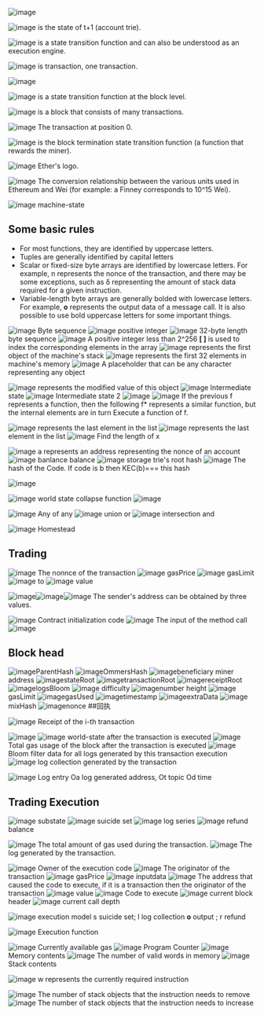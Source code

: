 
![image](picture/sign_state_1.png)

![image](picture/sign_state_3.png) is the state of t+1 (account trie).

![image](picture/sign_state_4.png) is a state transition function and can also be understood as an execution engine.

![image](picture/sign_state_5.png) is transaction, one transaction.

![image](picture/sign_state_6.png)

![image](picture/sign_state_7.png) is a state transition function at the block level.

![image](picture/sign_state_8.png) is a block that consists of many transactions.

![image](picture/sign_state_9.png) The transaction at position 0.

![image](picture/sign_state_10.png) is the block termination state transition function (a function that rewards the miner).

![image](picture/sign_ether.png) Ether's logo.

![image](picture/sign_ether_value.png) The conversion relationship between the various units used in Ethereum and Wei (for example: a Finney corresponds to 10^15 Wei).

![image](picture/sign_machine_state.png) machine-state

## Some basic rules

- For most functions, they are identified by uppercase letters.
- Tuples are generally identified by capital letters
- Scalar or fixed-size byte arrays are identified by lowercase letters. For example, n represents the nonce of the transaction, and there may be some exceptions, such as δ representing the amount of stack data required for a given instruction.
- Variable-length byte arrays are generally bolded with lowercase letters. For example, **o** represents the output data of a message call. It is also possible to use bold uppercase letters for some important things.


![image](picture/sign_set_b.png) Byte sequence
![image](picture/sign_set_p.png) positive integer
![image](picture/sign_set_b32.png) 32-byte length byte sequence
![image](picture/sign_set_p256.png) A positive integer less than 2^256
**[ ]** is used to index the corresponding elements in the array
![image](picture/sign_stack.png) represents the first object of the machine's stack
![image](picture/sign_memory.png) represents the first 32 elements in machine's memory
![image](picture/sign_placeholder_1.png) A placeholder that can be any character representing any object

![image](picture/sign_placeholder_2.png) represents the modified value of this object
![image](picture/sign_placeholder_3.png) Intermediate state
![image](picture/sign_placeholder_4.png) Intermediate state 2
![image](picture/sign_func_1.png) ![image](picture/sign_func_2.png) If the previous f represents a function, then the following f* represents a similar function, but the internal elements are in turn Execute a function of f.

![image](picture/sign_last_item.png) represents the last element in the list
![image](picture/sign_last_item_1.png) represents the last element in the list
![image](picture/sign_seq_item.png) Find the length of x


![image](picture/sign_state_nonce.png) a represents an address representing the nonce of an account
![image](picture/sign_state_balance.png) banlance balance
![image](picture/sign_state_root.png) storage trie's root hash
![image](picture/sign_state_code.png) The hash of the Code. If code is b then KEC(b)=== this hash


![image](picture/sign_l1.png)

![image](picture/sign_ls.png) world state collapse function
![image](picture/sign_pa.png)


![image](picture/sign_math_any.png) Any of any
![image](picture/sign_math_or.png) union or
![image](picture/sign_math_and.png) intersection and

![image](picture/sign_homestead.png) Homestead
## Trading

![image](picture/sign_t_nonce.png) The nonnce of the transaction
![image](picture/sign_t_gasprice.png) gasPrice
![image](picture/sign_t_gaslimit.png) gasLimit
![image](picture/sign_t_to.png) to
![image](picture/sign_t_value.png) value

![image](picture/sign_t_w.png)![image](picture/sign_t_tr.png)![image](picture/sign_t_ts.png) The sender's address can be obtained by three values.

![image](picture/sign_t_ti.png) Contract initialization code
![image](picture/sign_t_data.png) The input of the method call
![image](picture/sign_t_lt.png)

## Block head

![image](picture/sign_h_p.png)ParentHash
![image](picture/sign_h_o.png)OmmersHash
![image](picture/sign_h_c.png)beneficiary miner address
![image](picture/sign_h_r.png)stateRoot
![image](picture/sign_h_t.png)transactionRoot
![image](picture/sign_h_e.png)receiptRoot
![image](picture/sign_h_b.png)logsBloom
![image](picture/sign_h_d.png) difficulty
![image](picture/sign_h_i.png)number height
![image](picture/sign_h_l.png)gasLimit
![image](picture/sign_h_g.png)gasUsed
![image](picture/sign_h_s.png)timestamp
![image](picture/sign_h_x.png)extraData
![image](picture/sign_h_m.png)mixHash
![image](picture/sign_h_n.png)nonce
##回执

![image](picture/sign_r_i.png) Receipt of the i-th transaction

![image](picture/sign_receipt.png)
![image](picture/sign_r_state.png) world-state after the transaction is executed
![image](picture/sign_r_gasused.png) Total gas usage of the block after the transaction is executed
![image](picture/sign_r_bloom.png) Bloom filter data for all logs generated by this transaction execution
![image](picture/sign_r_log.png) log collection generated by the transaction

![image](picture/sign_r_logentry.png) Log entry Oa log generated address, Ot topic Od time

## Trading Execution
![image](picture/sign_substate_a.png) substate
![image](picture/sign_substate_as.png) suicide set
![image](picture/sign_substate_al.png) log series
![image](picture/sign_substate_ar.png) refund balance

![image](picture/sign_gas_total.png) The total amount of gas used during the transaction.
![image](picture/sign_gas_log.png) The log generated by the transaction.

![image](picture/sign_i_a.png) Owner of the execution code
![image](picture/sign_i_o.png) The originator of the transaction
![image](picture/sign_i_p.png) gasPrice
![image](picture/sign_i_d.png) inputdata
![image](picture/sign_i_s.png) The address that caused the code to execute, if it is a transaction then the originator of the transaction
![image](picture/sign_i_v.png) value
![image](picture/sign_i_b.png) Code to execute
![image](picture/sign_i_h.png) current block header
![image](picture/sign_i_e.png) current call depth


![image](picture/sign_exec_model.png) execution model s suicide set; l log collection **o** output ; r refund

![image](picture/sign_exec_func.png) Execution function

![image](picture/sign_m_g.png) Currently available gas
![image](picture/sign_u_pc.png) Program Counter
![image](picture/sign_u_m.png) Memory contents
![image](picture/sign_u_i.png) The number of valid words in memory
![image](picture/sign_u_s.png) Stack contents

![image](picture/sign_m_w.png) w represents the currently required instruction

![image](picture/sign_stack_removed.png) The number of stack objects that the instruction needs to remove
![image](picture/sign_stack_added.png) The number of stack objects that the instruction needs to increase